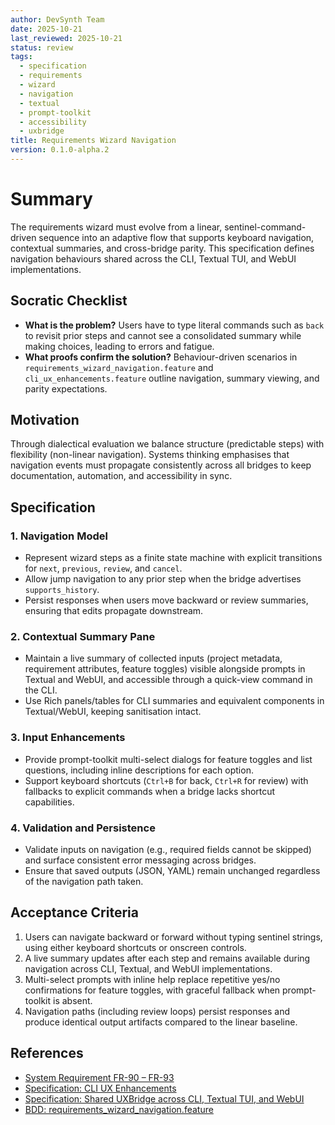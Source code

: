 ```yaml
---
author: DevSynth Team
date: 2025-10-21
last_reviewed: 2025-10-21
status: review
tags:
  - specification
  - requirements
  - wizard
  - navigation
  - textual
  - prompt-toolkit
  - accessibility
  - uxbridge
title: Requirements Wizard Navigation
version: 0.1.0-alpha.2
---
```


# Summary

The requirements wizard must evolve from a linear, sentinel-command-driven sequence into an adaptive flow that supports keyboard navigation, contextual summaries, and cross-bridge parity. This specification defines navigation behaviours shared across the CLI, Textual TUI, and WebUI implementations.

## Socratic Checklist
- **What is the problem?** Users have to type literal commands such as `back` to revisit prior steps and cannot see a consolidated summary while making choices, leading to errors and fatigue.
- **What proofs confirm the solution?** Behaviour-driven scenarios in `requirements_wizard_navigation.feature` and `cli_ux_enhancements.feature` outline navigation, summary viewing, and parity expectations.

## Motivation

Through dialectical evaluation we balance structure (predictable steps) with flexibility (non-linear navigation). Systems thinking emphasises that navigation events must propagate consistently across all bridges to keep documentation, automation, and accessibility in sync.

## Specification

### 1. Navigation Model
- Represent wizard steps as a finite state machine with explicit transitions for `next`, `previous`, `review`, and `cancel`.
- Allow jump navigation to any prior step when the bridge advertises `supports_history`.
- Persist responses when users move backward or review summaries, ensuring that edits propagate downstream.

### 2. Contextual Summary Pane
- Maintain a live summary of collected inputs (project metadata, requirement attributes, feature toggles) visible alongside prompts in Textual and WebUI, and accessible through a quick-view command in the CLI.
- Use Rich panels/tables for CLI summaries and equivalent components in Textual/WebUI, keeping sanitisation intact.

### 3. Input Enhancements
- Provide prompt-toolkit multi-select dialogs for feature toggles and list questions, including inline descriptions for each option.
- Support keyboard shortcuts (`Ctrl+B` for back, `Ctrl+R` for review) with fallbacks to explicit commands when a bridge lacks shortcut capabilities.

### 4. Validation and Persistence
- Validate inputs on navigation (e.g., required fields cannot be skipped) and surface consistent error messaging across bridges.
- Ensure that saved outputs (JSON, YAML) remain unchanged regardless of the navigation path taken.

## Acceptance Criteria

1. Users can navigate backward or forward without typing sentinel strings, using either keyboard shortcuts or onscreen controls.
2. A live summary updates after each step and remains available during navigation across CLI, Textual, and WebUI implementations.
3. Multi-select prompts with inline help replace repetitive yes/no confirmations for feature toggles, with graceful fallback when prompt-toolkit is absent.
4. Navigation paths (including review loops) persist responses and produce identical output artifacts compared to the linear baseline.

## References

- [System Requirement FR-90 – FR-93](../system_requirements_specification.md#311-multi-channel-user-experience)
- [Specification: CLI UX Enhancements](cli-ux-enhancements.md)
- [Specification: Shared UXBridge across CLI, Textual TUI, and WebUI](shared-uxbridge-across-cli-and-webui.md)
- [BDD: requirements_wizard_navigation.feature](../../tests/behavior/features/requirements_wizard_navigation.feature)
